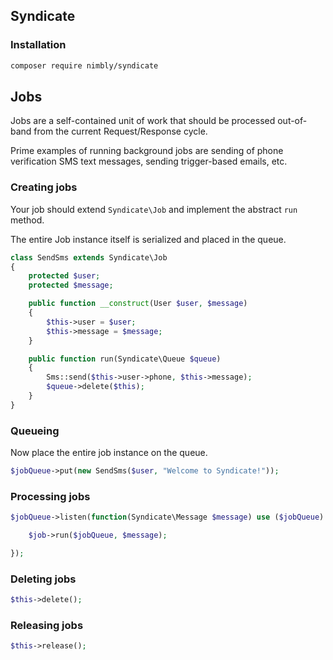 ## Syndicate

### Installation

```bash
composer require nimbly/syndicate
```

## Jobs
Jobs are a self-contained unit of work that should be processed out-of-band from the current Request/Response cycle.

Prime examples of running background jobs are sending of phone verification SMS text messages, sending trigger-based emails, etc.

### Creating jobs
Your job should extend ```Syndicate\Job``` and implement the abstract ```run``` method.

The entire Job instance itself is serialized and placed in the queue.

```php
class SendSms extends Syndicate\Job
{
    protected $user;
    protected $message;

    public function __construct(User $user, $message)
    {
        $this->user = $user;
        $this->message = $message;
    }

    public function run(Syndicate\Queue $queue)
    {
        Sms::send($this->user->phone, $this->message);
        $queue->delete($this);
    }
}
```

### Queueing

Now place the entire job instance on the queue.

```php
$jobQueue->put(new SendSms($user, "Welcome to Syndicate!"));
```

### Processing jobs

```php
$jobQueue->listen(function(Syndicate\Message $message) use ($jobQueue) {

    $job->run($jobQueue, $message);

});
```
### Deleting jobs

```php
$this->delete();
```

### Releasing jobs

```php
$this->release();
````


